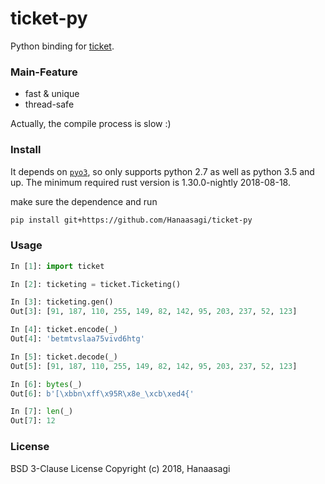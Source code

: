 # ticket-py

Python binding for [ticket](https://github.com/Hanaasagi/ticket).

### Main-Feature

- fast & unique
- thread-safe

Actually, the compile process is slow :)

### Install

It depends on [`pyo3`](https://github.com/PyO3/pyo3), so only supports python 2.7 as well as python 3.5 and up. The minimum required rust version is 1.30.0-nightly 2018-08-18.

make sure the dependence and run

```Bash
pip install git+https://github.com/Hanaasagi/ticket-py
```

### Usage

```Python
In [1]: import ticket

In [2]: ticketing = ticket.Ticketing()

In [3]: ticketing.gen()
Out[3]: [91, 187, 110, 255, 149, 82, 142, 95, 203, 237, 52, 123]

In [4]: ticket.encode(_)
Out[4]: 'betmtvslaa75vivd6htg'

In [5]: ticket.decode(_)
Out[5]: [91, 187, 110, 255, 149, 82, 142, 95, 203, 237, 52, 123]

In [6]: bytes(_)
Out[6]: b'[\xbbn\xff\x95R\x8e_\xcb\xed4{'

In [7]: len(_)
Out[7]: 12
```

### License
BSD 3-Clause License Copyright (c) 2018, Hanaasagi
